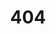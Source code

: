 ---
title: "404"
description: Page not found
template: splash
hero:
  title: "404"
  tagline: Page not found. Check the URL or try using the search bar.
  actions:
    - text: Go home
      icon: right-arrow
      link: /
      variant: primary
---